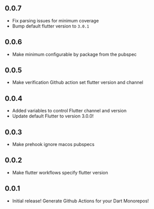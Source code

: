 ## 0.0.7
- Fix parsing issues for minimum coverage
- Bump default flutter version to `3.0.1`
## 0.0.6
- Make minimum configurable by package from the pubspec
## 0.0.5
- Make verification Github action set flutter version and channel
## 0.0.4
- Added variables to control Flutter channel and version
- Update default Flutter to version 3.0.0!
## 0.0.3
- Make prehook ignore macos pubspecs
## 0.0.2
- Make flutter workflows specify flutter version
## 0.0.1
- Initial release! Generate Github Actions for your Dart Monorepos!